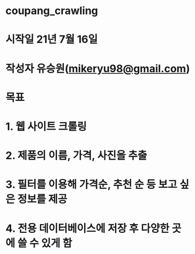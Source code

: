 # coupang_crawling
# 시작일 21년 7월 16일
# 작성자 유승원(mikeryu98@gmail.com)

# 목표
# 1. 웹 사이트 크롤링
# 2. 제품의 이름, 가격, 사진을 추출
# 3. 필터를 이용해 가격순, 추천 순 등 보고 싶은 정보를 제공
# 4. 전용 데이터베이스에 저장 후 다양한 곳에 쓸 수 있게 함


